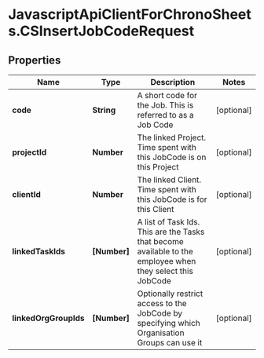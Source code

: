 # JavascriptApiClientForChronoSheets.CSInsertJobCodeRequest

## Properties
Name | Type | Description | Notes
------------ | ------------- | ------------- | -------------
**code** | **String** | A short code for the Job.  This is referred to as a Job Code | [optional] 
**projectId** | **Number** | The linked Project.  Time spent with this JobCode is on this Project | [optional] 
**clientId** | **Number** | The linked Client.  Time spent with this JobCode is for this Client | [optional] 
**linkedTaskIds** | **[Number]** | A list of Task Ids.  This are the Tasks that become available to the employee when they select this JobCode | [optional] 
**linkedOrgGroupIds** | **[Number]** | Optionally restrict access to the JobCode by specifying which Organisation Groups can use it | [optional] 


